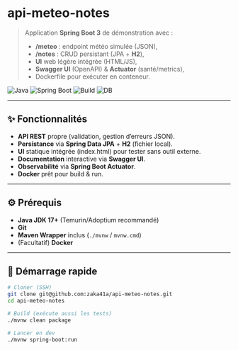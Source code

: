# api-meteo-notes

> Application **Spring Boot 3** de démonstration avec :
> - **/meteo** : endpoint météo simulée (JSON),
> - **/notes** : CRUD persistant (JPA + **H2**),
> - **UI** web légère intégrée (HTML/JS),
> - **Swagger UI** (OpenAPI) & **Actuator** (santé/metrics),
> - Dockerfile pour exécuter en conteneur.

![Java](https://img.shields.io/badge/Java-17%2B-red)
![Spring Boot](https://img.shields.io/badge/Spring%20Boot-3.x-brightgreen)
![Build](https://img.shields.io/badge/Build-Maven-blue)
![DB](https://img.shields.io/badge/DB-H2-informational)

---

## ✨ Fonctionnalités

- **API REST** propre (validation, gestion d’erreurs JSON).
- **Persistance** via **Spring Data JPA** + **H2** (fichier local).
- **UI** statique intégrée (index.html) pour tester sans outil externe.
- **Documentation** interactive via **Swagger UI**.
- **Observabilité** via **Spring Boot Actuator**.
- **Docker** prêt pour build & run.

---

## ⚙️ Prérequis

- **Java JDK 17+** (Temurin/Adoptium recommandé)
- **Git**
- **Maven Wrapper** inclus (`./mvnw` / `mvnw.cmd`)
- (Facultatif) **Docker**

---

## 🚀 Démarrage rapide

```bash
# Cloner (SSH)
git clone git@github.com:zaka41a/api-meteo-notes.git
cd api-meteo-notes

# Build (exécute aussi les tests)
./mvnw clean package

# Lancer en dev
./mvnw spring-boot:run
